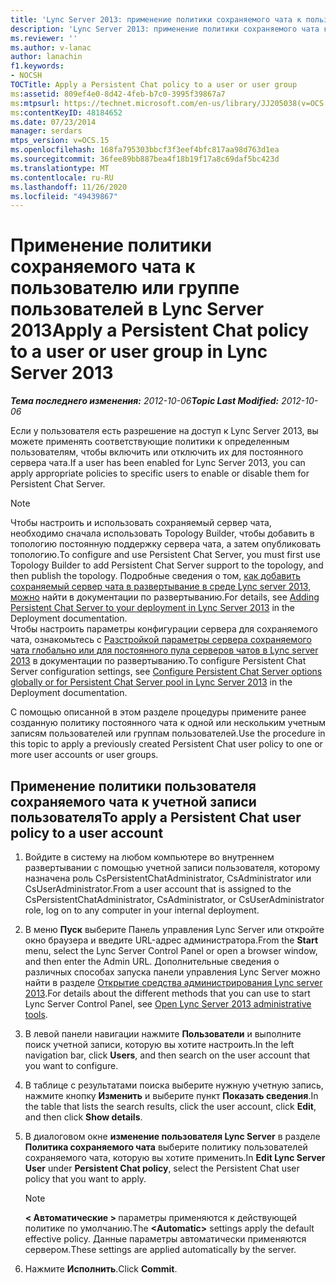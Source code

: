 ```yaml
---
title: 'Lync Server 2013: применение политики сохраняемого чата к пользователю или группе пользователей'
description: 'Lync Server 2013: применение политики сохраняемого чата к группе пользователей или пользователей.'
ms.reviewer: ''
ms.author: v-lanac
author: lanachin
f1.keywords:
- NOCSH
TOCTitle: Apply a Persistent Chat policy to a user or user group
ms:assetid: 809ef4e0-8d42-4feb-b7c0-3995f39867a7
ms:mtpsurl: https://technet.microsoft.com/en-us/library/JJ205038(v=OCS.15)
ms:contentKeyID: 48184652
ms.date: 07/23/2014
manager: serdars
mtps_version: v=OCS.15
ms.openlocfilehash: 168fa795303bbcf3f3eef4bfc817aa98d763d1ea
ms.sourcegitcommit: 36fee89bb887bea4f18b19f17a8c69daf5bc423d
ms.translationtype: MT
ms.contentlocale: ru-RU
ms.lasthandoff: 11/26/2020
ms.locfileid: "49439867"
---
```

# <a name="apply-a-persistent-chat-policy-to-a-user-or-user-group-in-lync-server-2013"></a><span data-ttu-id="44f70-103">Применение политики сохраняемого чата к пользователю или группе пользователей в Lync Server 2013</span><span class="sxs-lookup"><span data-stu-id="44f70-103">Apply a Persistent Chat policy to a user or user group in Lync Server 2013</span></span>

<div data-xmlns="http://www.w3.org/1999/xhtml">

<div class="topic" data-xmlns="http://www.w3.org/1999/xhtml" data-msxsl="urn:schemas-microsoft-com:xslt" data-cs="https://msdn.microsoft.com/">

<div data-asp="https://msdn2.microsoft.com/asp">



</div>

<div id="mainSection">

<div id="mainBody"><span data-ttu-id="44f70-104">

<span> </span></span><span class="sxs-lookup"><span data-stu-id="44f70-104">

<span> </span></span></span>

<span data-ttu-id="44f70-105">_**Тема последнего изменения:** 2012-10-06_</span><span class="sxs-lookup"><span data-stu-id="44f70-105">_**Topic Last Modified:** 2012-10-06_</span></span>

<span data-ttu-id="44f70-106">Если у пользователя есть разрешение на доступ к Lync Server 2013, вы можете применять соответствующие политики к определенным пользователям, чтобы включить или отключить их для постоянного сервера чата.</span><span class="sxs-lookup"><span data-stu-id="44f70-106">If a user has been enabled for Lync Server 2013, you can apply appropriate policies to specific users to enable or disable them for Persistent Chat Server.</span></span>

<div>


> [!NOTE]  
> <span data-ttu-id="44f70-107">Чтобы настроить и использовать сохраняемый сервер чата, необходимо сначала использовать Topology Builder, чтобы добавить в топологию постоянную поддержку сервера чата, а затем опубликовать топологию.</span><span class="sxs-lookup"><span data-stu-id="44f70-107">To configure and use Persistent Chat Server, you must first use Topology Builder to add Persistent Chat Server support to the topology, and then publish the topology.</span></span> <span data-ttu-id="44f70-108">Подробные сведения о том, <A href="lync-server-2013-adding-persistent-chat-server-to-your-deployment.md">как добавить сохраняемый сервер чата в развертывание в среде Lync server 2013, можно</A> найти в документации по развертыванию.</span><span class="sxs-lookup"><span data-stu-id="44f70-108">For details, see <A href="lync-server-2013-adding-persistent-chat-server-to-your-deployment.md">Adding Persistent Chat Server to your deployment in Lync Server 2013</A> in the Deployment documentation.</span></span><BR><span data-ttu-id="44f70-109">Чтобы настроить параметры конфигурации сервера для сохраняемого чата, ознакомьтесь с <A href="lync-server-2013-configure-persistent-chat-server-options-globally-or-for-persistent-chat-server-pool.md">Разстройкой параметры сервера сохраняемого чата глобально или для постоянного пула серверов чатов в Lync server 2013</A> в документации по развертыванию.</span><span class="sxs-lookup"><span data-stu-id="44f70-109">To configure Persistent Chat Server configuration settings, see <A href="lync-server-2013-configure-persistent-chat-server-options-globally-or-for-persistent-chat-server-pool.md">Configure Persistent Chat Server options globally or for Persistent Chat Server pool in Lync Server 2013</A> in the Deployment documentation.</span></span>



</div>

<span data-ttu-id="44f70-110">С помощью описанной в этом разделе процедуры примените ранее созданную политику постоянного чата к одной или нескольким учетным записям пользователей или группам пользователей.</span><span class="sxs-lookup"><span data-stu-id="44f70-110">Use the procedure in this topic to apply a previously created Persistent Chat user policy to one or more user accounts or user groups.</span></span>

<div>

## <a name="to-apply-a-persistent-chat-user-policy-to-a-user-account"></a><span data-ttu-id="44f70-111">Применение политики пользователя сохраняемого чата к учетной записи пользователя</span><span class="sxs-lookup"><span data-stu-id="44f70-111">To apply a Persistent Chat user policy to a user account</span></span>

1.  <span data-ttu-id="44f70-112">Войдите в систему на любом компьютере во внутреннем развертывании с помощью учетной записи пользователя, которому назначена роль CsPersistentChatAdministrator, CsAdministrator или CsUserAdministrator.</span><span class="sxs-lookup"><span data-stu-id="44f70-112">From a user account that is assigned to the CsPersistentChatAdministrator, CsAdministrator, or CsUserAdministrator role, log on to any computer in your internal deployment.</span></span>

2.  <span data-ttu-id="44f70-113">В меню **Пуск** выберите Панель управления Lync Server или откройте окно браузера и введите URL-адрес администратора.</span><span class="sxs-lookup"><span data-stu-id="44f70-113">From the **Start** menu, select the Lync Server Control Panel or open a browser window, and then enter the Admin URL.</span></span> <span data-ttu-id="44f70-114">Дополнительные сведения о различных способах запуска панели управления Lync Server можно найти в разделе [Открытие средства администрирования Lync server 2013](lync-server-2013-open-lync-server-administrative-tools.md).</span><span class="sxs-lookup"><span data-stu-id="44f70-114">For details about the different methods that you can use to start Lync Server Control Panel, see [Open Lync Server 2013 administrative tools](lync-server-2013-open-lync-server-administrative-tools.md).</span></span>

3.  <span data-ttu-id="44f70-115">В левой панели навигации нажмите **Пользователи** и выполните поиск учетной записи, которую вы хотите настроить.</span><span class="sxs-lookup"><span data-stu-id="44f70-115">In the left navigation bar, click **Users**, and then search on the user account that you want to configure.</span></span>

4.  <span data-ttu-id="44f70-116">В таблице с результатами поиска выберите нужную учетную запись, нажмите кнопку **Изменить** и выберите пункт **Показать сведения**.</span><span class="sxs-lookup"><span data-stu-id="44f70-116">In the table that lists the search results, click the user account, click **Edit**, and then click **Show details**.</span></span>

5.  <span data-ttu-id="44f70-117">В диалоговом окне **изменение пользователя Lync Server** в разделе **Политика сохраняемого чата** выберите политику пользователей сохраняемого чата, которую вы хотите применить.</span><span class="sxs-lookup"><span data-stu-id="44f70-117">In **Edit Lync Server User** under **Persistent Chat policy**, select the Persistent Chat user policy that you want to apply.</span></span>
    
    <div>
    

    > [!NOTE]  
    > <span data-ttu-id="44f70-118"><STRONG> &lt; Автоматические &gt; </STRONG> параметры применяются к действующей политике по умолчанию.</span><span class="sxs-lookup"><span data-stu-id="44f70-118">The <STRONG>&lt;Automatic&gt;</STRONG> settings apply the default effective policy.</span></span> <span data-ttu-id="44f70-119">Данные параметры автоматически применяются сервером.</span><span class="sxs-lookup"><span data-stu-id="44f70-119">These settings are applied automatically by the server.</span></span>

    
    </div>

6.  <span data-ttu-id="44f70-120">Нажмите **Исполнить**.</span><span class="sxs-lookup"><span data-stu-id="44f70-120">Click **Commit**.</span></span>

<span data-ttu-id="44f70-121"></div>

</div>

<span> </span>

</div>

</div>

</span><span class="sxs-lookup"><span data-stu-id="44f70-121"></div>

</div>

<span> </span>

</div>

</div>

</span></span></div>

